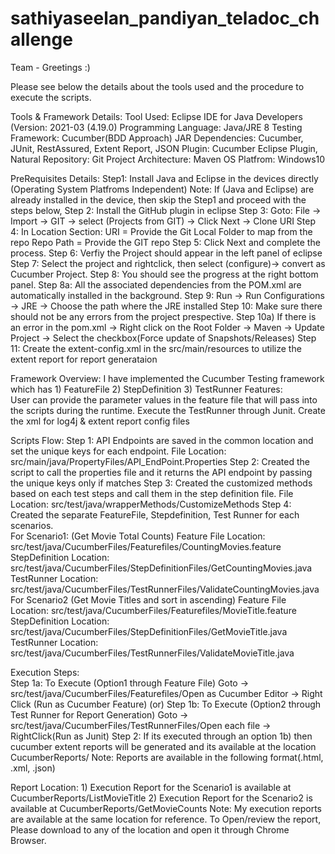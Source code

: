 # sathiyaseelan_pandiyan_teladoc_challenge

Team - Greetings :)

Please see below the details about the tools used and the procedure to execute the scripts.

Tools & Framework Details: 
	Tool Used: Eclipse IDE for Java Developers (Version: 2021-03 (4.19.0)
	Programming Language: Java/JRE 8
	Testing Framework: Cucumber(BDD Approach) 
	JAR Dependencies: Cucumber, JUnit, RestAssured, Extent Report, JSON
	Plugin: Cucumber Eclipse Plugin, Natural
	Repository: Git
	Project Architecture: Maven 
	OS Platfrom: Windows10

PreRequisites Details: 
	Step1: Install Java and Eclipse in the devices directly (Operating System Platfroms Independent)
		Note: If (Java and Eclipse) are already installed in the device, then skip the Step1 and proceed with the steps below, 
	Step 2: Install the GitHub plugin in eclipse
	Step 3: Goto: File -> Import -> GIT -> select (Projects from GIT) -> Click Next -> Clone URI
	Step 4: In Location Section: 
				URI = Provide the Git Local Folder to map from the repo
				Repo Path = Provide the GIT repo 
	Step 5: Click Next and complete the process.
	Step 6: Verfiy the Project should appear in the left panel of eclipse
	Step 7: Select the project and rightclick, then select (configure)-> convert as Cucumber Project.
	Step 8: You should see the progress at the right bottom panel.
	Step 8a: All the associated dependencies from the POM.xml are automatically installed in the background.
	Step 9: Run -> Run Configurations -> JRE -> Choose the path where the JRE installed
	Step 10: Make sure there should not be any errors from the project prespective. 
	Step 10a) If there is an error in the pom.xml -> Right click on the Root Folder -> Maven -> Update Project -> Select the checkbox(Force update of Snapshots/Releases)
	Step 11: Create the extent-config.xml in the src/main/resources to utilize the extent report for report generataion

Framework Overview: 
	I have implemented the Cucumber Testing framework which has 1) FeatureFile 2) StepDefinition 3) TestRunner
	Features: 	
		User can provide the parameter values in the feature file that will pass into the scripts during the runtime.
		Execute the TestRunner through Junit.
		Create the xml for log4j & extent report config files
	
Scripts Flow: 
	Step 1: API Endpoints are saved in the common location and set the unique keys for each endpoint.
		File Location: src/main/java/PropertyFiles/API_EndPoint.Properties
	Step 2: Created the script to call the properties file and it returns the API endpoint by passing the unique keys only if matches
	Step 3: Created the customized methods based on each test steps and call them in the step definition file.
		File Location: src/test/java/wrapperMethods/CustomizeMethods
	Step 4: Created the separate FeatureFile, Stepdefinition, Test Runner for each scenarios.		
		For Scenario1: (Get Movie Total Counts)
			Feature File Location: src/test/java/CucumberFiles/Featurefiles/CountingMovies.feature
			StepDefinition Location: src/test/java/CucumberFiles/StepDefinitionFiles/GetCountingMovies.java
			TestRunner Location: src/test/java/CucumberFiles/TestRunnerFiles/ValidateCountingMovies.java		
		For Scenario2 (Get Movie Titles and sort in ascending)
			Feature File Location: src/test/java/CucumberFiles/Featurefiles/MovieTitle.feature
			StepDefinition Location: src/test/java/CucumberFiles/StepDefinitionFiles/GetMovieTitle.java
			TestRunner Location: src/test/java/CucumberFiles/TestRunnerFiles/ValidateMovieTitle.java
			
Execution Steps: 			
	Step 1a: To Execute (Option1 through Feature File)
		Goto -> src/test/java/CucumberFiles/Featurefiles/Open as Cucumber Editor -> Right Click (Run as Cucumber Feature)
															(or)
	Step 1b: To Execute (Option2 through Test Runner for Report Generation)
		Goto -> src/test/java/CucumberFiles/TestRunnerFiles/Open each file -> RightClick(Run as Junit)
	Step 2: If its executed through an option 1b) then cucumber extent reports will be generated and its available at the location CucumberReports/	
		Note: Reports are available in the following format(.html, .xml, .json)

Report Location: 
	1) Execution Report for the Scenario1 is available at CucumberReports/ListMovieTitle
	2) Execution Report for the Scenario2 is available at CucumberReports/GetMovieCounts
	Note: My execution reports are available at the same location for reference.
		To Open/review the report, Please download to any of the location and open it through Chrome Browser.				
				
 








